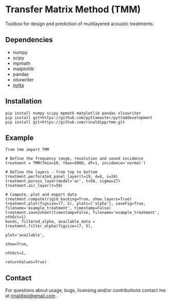 # Transfer Matrix Method (TMM)
Toolbox for design and prediction of multilayered acoustic treatments.

## Dependencies
- numpy 
- scipy 
- mpmath
- matplotlib
- pandas
- xlsxwriter
- [pytta](https://github.com/PyTTAmaster/PyTTa)

## Installation
    pip install numpy scipy mpmath matplotlib pandas xlsxwriter
    pip install git+https://github.com/pyttamaster/pytta@development
    pip install git+https://github.com/rinaldipp/tmm.git

## Example

    from tmm import TMM

    # Define the frequency range, resolution and sound incidence
    treatment = TMM(fmin=10, fmax=5000, df=1, incidence='normal')

    # Define the layers - from top to bottom
    treatment.perforated_panel_layer(t=19, d=8, s=24)
    treatment.porous_layer(model='ac', t=50, sigma=27)
    treatment.air_layer(t=50)

    # Compute, plot and export data
    treatment.compute(rigid_backing=True, show_layers=True)
    treatment.plot(figsize=(7, 5), plots=['alpha'], saveFig=True, filename='example_treatment', timestamp=False)
    treatment.save2sheet(timestamp=False, filename='example_treatment', nthOct=1)
    bands, filtered_alpha, available_data = treatment.filter_alpha(figsize=(7, 5), 
                                                                   plot='available',
                                                                   show=True,
                                                                   nthOct=1,
                                                                   returnValues=True)

## Contact
For questions about usage, bugs, licensing and/or contributions contact me at rinaldipp@gmail.com .



